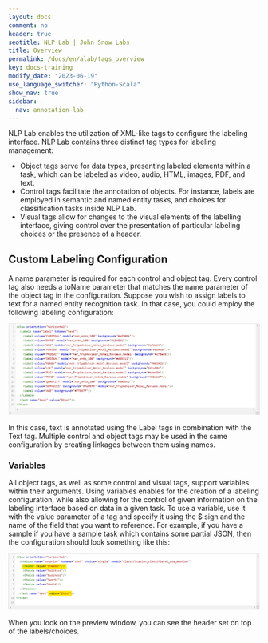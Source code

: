 ```yaml
---
layout: docs
comment: no
header: true
seotitle: NLP Lab | John Snow Labs
title: Overview
permalink: /docs/en/alab/tags_overview
key: docs-training
modify_date: "2023-06-19"
use_language_switcher: "Python-Scala"
show_nav: true
sidebar:
  nav: annotation-lab
---
```


NLP Lab enables the utilization of XML-like tags to configure the labeling interface. NLP Lab contains three distinct tag types for labeling management:

- Object tags serve for data types, presenting labeled elements within a task, which can be labeled as video, audio, HTML, images, PDF, and text.
- Control tags facilitate the annotation of objects. For instance, labels are employed in semantic and named entity tasks, and choices for classification tasks inside NLP Lab.
- Visual tags allow for changes to the visual elements of the labelling interface, giving control over the presentation of particular labeling choices or the presence of a header.

## Custom Labeling Configuration

A name parameter is required for each control and object tag. Every control tag also needs a toName parameter that matches the name parameter of the object tag in the configuration. Suppose you wish to assign labels to text for a named entity recognition task. In that case, you could employ the following labeling configuration:

![NER-xml-tag](/assets/images/annotation_lab/xml-tags/NER_labels.png)

In this case, text is annotated using the Label tags in combination with the Text tag. Multiple control and object tags may be used in the same configuration by creating linkages between them using names.

### Variables

All object tags, as well as some control and visual tags, support variables within their arguments. Using variables enables for the creation of a labeling configuration, while also allowing for the control of given information on the labeling interface based on data in a given task.
To use a variable, use it with the value parameter of a tag and specify it using the $ sign and the name of the field that you want to reference. For example, if you have a sample if you have a sample task which contains some partial JSON, then the configuration should look something like this:

![Headers-tag](/assets/images/annotation_lab/xml-tags/header_variables.png)

When you look on the preview window, you can see the header set on top of the labels/choices. 